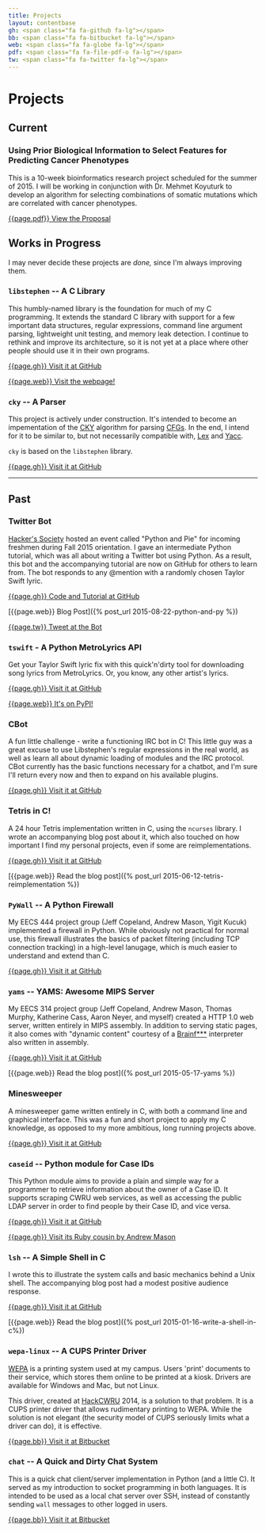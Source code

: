 ```yaml
---
title: Projects
layout: contentbase
gh: <span class="fa fa-github fa-lg"></span>
bb: <span class="fa fa-bitbucket fa-lg"></span>
web: <span class="fa fa-globe fa-lg"></span>
pdf: <span class="fa fa-file-pdf-o fa-lg"></span>
tw: <span class="fa fa-twitter fa-lg"></span>
---
```

# Projects

## Current

### Using Prior Biological Information to Select Features for Predicting Cancer Phenotypes

This is a 10-week bioinformatics research project scheduled for the summer
of 2015.  I will be working in conjunction with Dr. Mehmet Koyuturk to develop
an algorithm for selecting combinations of somatic mutations which are
correlated with cancer phenotypes.

[{{page.pdf}} View the Proposal](https://dl.dropboxusercontent.com/u/24472738/proposal.pdf)

## Works in Progress

I may never decide these projects are *done,* since I'm always improving them.

### `libstephen` -- A C Library

This humbly-named library is the foundation for much of my C programming.  It
extends the standard C library with support for a few important data structures,
regular expressions, command line argument parsing, lightweight unit testing,
and memory leak detection.  I continue to rethink and improve its architecture,
so it is not yet at a place where other people should use it in their own
programs.

[{{page.gh}} Visit it at GitHub](https://github.com/brenns10/libstephen)

[{{page.web}} Visit the webpage!](/libstephen/)

### `cky` -- A Parser

This project is actively under construction.  It's intended to become an
impementation of the [CKY](http://en.wikipedia.org/wiki/CYK_algorithm) algorithm
for parsing [CFGs](//en.wikipedia.org/wiki/Context-free_grammar).  In the end, I
intend for it to be similar to, but not necessarily compatible with,
[Lex](http://en.wikipedia.org/wiki/Lex_(software)) and
[Yacc](http://en.wikipedia.org/wiki/Yacc).

`cky` is based on the `libstephen` library.

[{{page.gh}} Visit it at GitHub](https://github.com/brenns10/cky)

- - -

## Past

### Twitter Bot

[Hacker's Society](http://hacsoc.org) hosted an event called "Python and Pie"
for incoming freshmen during Fall 2015 orientation.  I gave an intermediate
Python tutorial, which was all about writing a Twitter bot using Python.  As a
result, this bot and the accompanying tutorial are now on GitHub for others to
learn from.  The bot responds to any @mention with a randomly chosen Taylor
Swift lyric.

[{{page.gh}} Code and Tutorial at GitHub](https://github.com/brenns10/pypie15int)

[{{page.web}} Blog Post]({% post_url 2015-08-22-python-and-py %})

[{{page.tw}} Tweet at the Bot](https://twitter.com/pypie15bot)

### `tswift` - A Python MetroLyrics API

Get your Taylor Swift lyric fix with this quick'n'dirty tool for downloading
song lyrics from MetroLyrics.  Or, you know, any other artist's lyrics.

[{{page.gh}} Visit it at GitHub](https://github.com/brenns10/tswift)

[{{page.web}} It's on PyPI!](https://pypi.python.org/pypi/tswift)

### CBot

A fun little challenge - write a functioning IRC bot in C!  This little guy was
a great excuse to use Libstephen's regular expressions in the real world, as
well as learn all about dynamic loading of modules and the IRC protocol.  CBot
currently has the basic functions necessary for a chatbot, and I'm sure I'll
return every now and then to expand on his available plugins.

[{{page.gh}} Visit it at GitHub](https://github.com/brenns10/cbot)

### Tetris in C!

A 24 hour Tetris implementation written in C, using the `ncurses` library.  I
wrote an accompanying blog post about it, which also touched on how important I
find my personal projects, even if some are reimplementations.

[{{page.gh}} Visit it at GitHub](https://github.com/brenns10/tetris)

[{{page.web}} Read the blog post]({% post_url 2015-06-12-tetris-reimplementation %})

### `PyWall` -- A Python Firewall

My EECS 444 project group (Jeff Copeland, Andrew Mason, Yigit Kucuk) implemented
a firewall in Python.  While obviously not practical for normal use, this
firewall illustrates the basics of packet filtering (including TCP connection
tracking) in a high-level lanugage, which is much easier to understand and
extend than C.

[{{page.gh}} Visit it at GitHub](https://github.com/brenns10/pywall)

### `yams` -- YAMS: Awesome MIPS Server

My EECS 314 project group (Jeff Copeland, Andrew Mason, Thomas Murphy, Katherine
Cass, Aaron Neyer, and myself) created a HTTP 1.0 web server, written entirely
in MIPS assembly.  In addition to serving static pages, it also comes with
"dynamic content" courtesy of a
[Brainf***](https://en.wikipedia.org/wiki/Brainfuck) interpreter also written in
assembly.

[{{page.gh}} Visit it at GitHub](https://github.com/brenns10/yams)

[{{page.web}} Read the blog post]({% post_url 2015-05-17-yams %})

### Minesweeper

A minesweeper game written entirely in C, with both a command line and graphical
interface.  This was a fun and short project to apply my C knowledge, as opposed
to my more ambitious, long running projects above.

[{{page.gh}} Visit it at GitHub](https://github.com/brenns10/minesweeper)

### `caseid` -- Python module for Case IDs

This Python module aims to provide a plain and simple way for a programmer to
retrieve information about the owner of a Case ID.  It supports scraping CWRU
web services, as well as accessing the public LDAP server in order to find
people by their Case ID, and vice versa.

[{{page.gh}} Visit it at GitHub](https://github.com/brenns10/caseid)

[{{page.gh}} Visit its Ruby cousin by Andrew Mason](https://github.com/ajm188/cwru_directory)

### `lsh` -- A Simple Shell in C

I wrote this to illustrate the system calls and basic mechanics behind a Unix
shell.  The accompanying blog post had a modest positive audience response.

[{{page.gh}} Visit it at GitHub](https://github.com/brenns10/lsh)

[{{page.web}} Read the blog post]({% post_url 2015-01-16-write-a-shell-in-c%})

### `wepa-linux` -- A CUPS Printer Driver

[WEPA](https://www.wepanow.com/) is a printing system used at my campus.  Users
'print' documents to their service, which stores them online to be printed at a
kiosk.  Drivers are available for Windows and Mac, but not Linux.

This driver, created at [HackCWRU](//www.hackcwru.com/) 2014, is a solution to
that problem.  It is a CUPS printer driver that allows rudimentary printing to
WEPA.  While the solution is not elegant (the security model of CUPS seriously
limits what a driver can do), it is effective.

[{{page.bb}} Visit it at Bitbucket](//bitbucket.org/brenns10/wepa-linux)

### `chat` -- A Quick and Dirty Chat System

This is a quick chat client/server implementation in Python (and a little C).
It served as my introduction to socket programming in both languages.  It is
intended to be used as a local chat server over SSH, instead of constantly
sending `wall` messages to other logged in users.

[{{page.bb}} Visit it at Bitbucket](//bitbucket.org/brenns10/chat)
